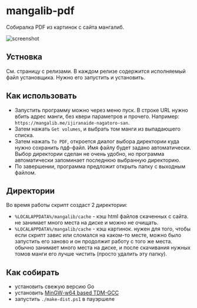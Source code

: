 # mangalib-pdf

Собиралка PDF из картинок с сайта мангалиб.

![screenshot](./docs/screen.jpg)

## Устновка

См. страницу с релизами. В каждом релизе содержится исполняемый файл установщика. Нужно его запустить и установить.

## Как использовать

- Запустить программу можно через меню пуск. В строке URL нужно вбить адрес манги, без квери параметров и прочего. Например: `https://mangalib.me/ijiranaide-nagatoro-san`.
- Затем нажать `Get volumes`, и выбрать том манги из выпадаюшего списка.
- Затем нажать `To PDF`, откроется диалог выбора директории куда нужно сохранить пдф-файл. Имя файлу будет задано автоматически. Выбор директории сделан не очень удобно, но программа автоматически запоминает последнюю выбранную директорию.
- По завершении, программа предложит открыть папку с выходным файлом.

## Директории

Во время работы скрипт создаст 2 директории:

- `%LOCALAPPDATA%/mangalib/cache` - кэш html файлов скаченных с сайта. не занимает много места на диске и можно не очищать.
- `%LOCALAPPDATA%/mangalib/cache` - кэш картинок. нужен для того, чтобы если скрипт завис или сломался на каком-то месте, можно было запустить его заново и он продолжит работу с того же места. обычно занимает много места на диске, и после скачивания нужных томов манги его лучше чистить (просто удалить эту папку).

## Как собирать

- установить свежую версию Go
- установить [MinGW-w64 based TDM-GCC](https://jmeubank.github.io/tdm-gcc/)
- запустить `./make-dist.ps1` в пауэршеле
